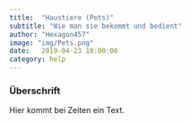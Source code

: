 ```yaml
---
title:  "Haustiere (Pets)"
subtitle: "Wie man sie bekommt und bedient"
author: "Hexagon457"
image: "img/Pets.png"
date:   2019-04-23 18:00:00
category: help
---
```


### Überschrift
Hier kommt bei Zeiten ein Text.
